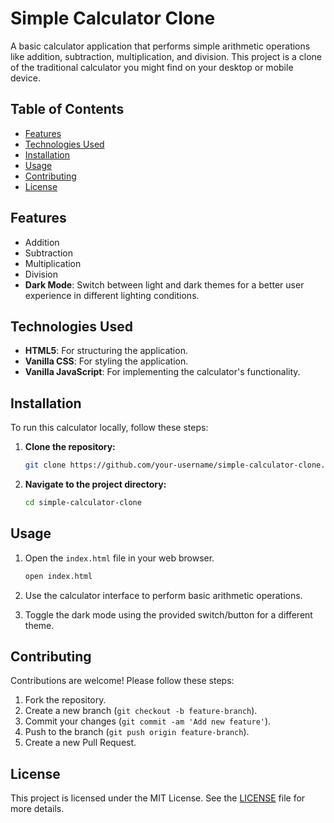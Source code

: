 
# Simple Calculator Clone

A basic calculator application that performs simple arithmetic operations like addition, subtraction, multiplication, and division. This project is a clone of the traditional calculator you might find on your desktop or mobile device.

## Table of Contents

- [Features](#features)
- [Technologies Used](#technologies-used)
- [Installation](#installation)
- [Usage](#usage)
- [Contributing](#contributing)
- [License](#license)

## Features

- Addition
- Subtraction
- Multiplication
- Division
- **Dark Mode**: Switch between light and dark themes for a better user experience in different lighting conditions.

## Technologies Used

- **HTML5**: For structuring the application.
- **Vanilla CSS**: For styling the application.
- **Vanilla JavaScript**: For implementing the calculator's functionality.

## Installation

To run this calculator locally, follow these steps:

1. **Clone the repository:**
    ```bash
    git clone https://github.com/your-username/simple-calculator-clone.git
    ```
2. **Navigate to the project directory:**
    ```bash
    cd simple-calculator-clone
    ```

## Usage

1. Open the `index.html` file in your web browser.

    ```bash
    open index.html
    ```

2. Use the calculator interface to perform basic arithmetic operations.
3. Toggle the dark mode using the provided switch/button for a different theme.

## Contributing

Contributions are welcome! Please follow these steps:

1. Fork the repository.
2. Create a new branch (`git checkout -b feature-branch`).
3. Commit your changes (`git commit -am 'Add new feature'`).
4. Push to the branch (`git push origin feature-branch`).
5. Create a new Pull Request.

## License

This project is licensed under the MIT License. See the [LICENSE](LICENSE) file for more details.
